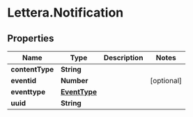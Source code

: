 # Lettera.Notification

## Properties

Name | Type | Description | Notes
------------ | ------------- | ------------- | -------------
**contentType** | **String** |  | 
**eventid** | **Number** |  | [optional] 
**eventtype** | [**EventType**](EventType.md) |  | 
**uuid** | **String** |  | 


